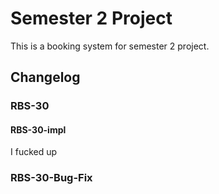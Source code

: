 # Semester 2 Project 

This is a booking system for semester 2 project.

## Changelog

### RBS-30

#### RBS-30-impl

I fucked up

### RBS-30-Bug-Fix
